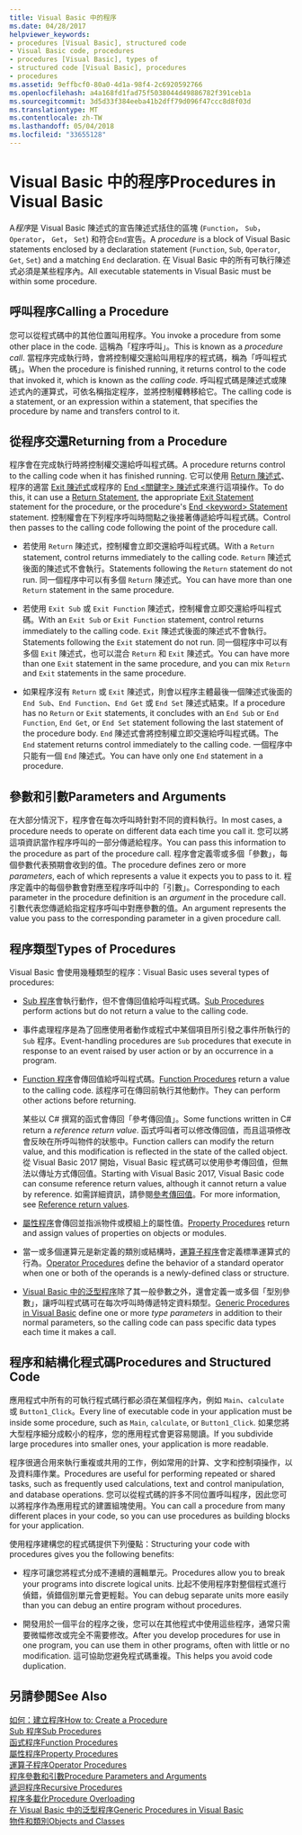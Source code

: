 ```yaml
---
title: Visual Basic 中的程序
ms.date: 04/28/2017
helpviewer_keywords:
- procedures [Visual Basic], structured code
- Visual Basic code, procedures
- procedures [Visual Basic], types of
- structured code [Visual Basic], procedures
- procedures
ms.assetid: 9effbcf0-80a0-4d1a-98f4-2c6920592766
ms.openlocfilehash: a4a168fd1fad75f5038044d49886782f391ceb1a
ms.sourcegitcommit: 3d5d33f384eeba41b2dff79d096f47ccc8d8f03d
ms.translationtype: MT
ms.contentlocale: zh-TW
ms.lasthandoff: 05/04/2018
ms.locfileid: "33655128"
---
```

# <a name="procedures-in-visual-basic"></a><span data-ttu-id="3302b-102">Visual Basic 中的程序</span><span class="sxs-lookup"><span data-stu-id="3302b-102">Procedures in Visual Basic</span></span>
<span data-ttu-id="3302b-103">A*程序*是 Visual Basic 陳述式的宣告陳述式括住的區塊 (`Function`， `Sub`， `Operator`， `Get`， `Set`) 和符合`End`宣告。</span><span class="sxs-lookup"><span data-stu-id="3302b-103">A *procedure* is a block of Visual Basic statements enclosed by a declaration statement (`Function`, `Sub`, `Operator`, `Get`, `Set`) and a matching `End` declaration.</span></span> <span data-ttu-id="3302b-104">在 Visual Basic 中的所有可執行陳述式必須是某些程序內。</span><span class="sxs-lookup"><span data-stu-id="3302b-104">All executable statements in Visual Basic must be within some procedure.</span></span>  
  
## <a name="calling-a-procedure"></a><span data-ttu-id="3302b-105">呼叫程序</span><span class="sxs-lookup"><span data-stu-id="3302b-105">Calling a Procedure</span></span>  
 <span data-ttu-id="3302b-106">您可以從程式碼中的其他位置叫用程序。</span><span class="sxs-lookup"><span data-stu-id="3302b-106">You invoke a procedure from some other place in the code.</span></span> <span data-ttu-id="3302b-107">這稱為「程序呼叫」。</span><span class="sxs-lookup"><span data-stu-id="3302b-107">This is known as a *procedure call*.</span></span> <span data-ttu-id="3302b-108">當程序完成執行時，會將控制權交還給叫用程序的程式碼，稱為「呼叫程式碼」。</span><span class="sxs-lookup"><span data-stu-id="3302b-108">When the procedure is finished running, it returns control to the code that invoked it, which is known as the *calling code*.</span></span> <span data-ttu-id="3302b-109">呼叫程式碼是陳述式或陳述式內的運算式，可依名稱指定程序，並將控制權轉移給它。</span><span class="sxs-lookup"><span data-stu-id="3302b-109">The calling code is a statement, or an expression within a statement, that specifies the procedure by name and transfers control to it.</span></span>  
  
## <a name="returning-from-a-procedure"></a><span data-ttu-id="3302b-110">從程序交還</span><span class="sxs-lookup"><span data-stu-id="3302b-110">Returning from a Procedure</span></span>  
 <span data-ttu-id="3302b-111">程序會在完成執行時將控制權交還給呼叫程式碼。</span><span class="sxs-lookup"><span data-stu-id="3302b-111">A procedure returns control to the calling code when it has finished running.</span></span> <span data-ttu-id="3302b-112">它可以使用 [Return 陳述式](../../../../visual-basic/language-reference/statements/return-statement.md)、程序的適當 [Exit 陳述式](../../../../visual-basic/language-reference/statements/exit-statement.md)或程序的 [End \<關鍵字> 陳述式](../../../../visual-basic/language-reference/statements/end-keyword-statement.md)來進行這項操作。</span><span class="sxs-lookup"><span data-stu-id="3302b-112">To do this, it can use a [Return Statement](../../../../visual-basic/language-reference/statements/return-statement.md), the appropriate [Exit Statement](../../../../visual-basic/language-reference/statements/exit-statement.md) statement for the procedure, or the procedure's [End \<keyword> Statement](../../../../visual-basic/language-reference/statements/end-keyword-statement.md) statement.</span></span> <span data-ttu-id="3302b-113">控制權會在下列程序呼叫時間點之後接著傳遞給呼叫程式碼。</span><span class="sxs-lookup"><span data-stu-id="3302b-113">Control then passes to the calling code following the point of the procedure call.</span></span>  
  
-   <span data-ttu-id="3302b-114">若使用 `Return` 陳述式，控制權會立即交還給呼叫程式碼。</span><span class="sxs-lookup"><span data-stu-id="3302b-114">With a `Return` statement, control returns immediately to the calling code.</span></span> <span data-ttu-id="3302b-115">`Return` 陳述式後面的陳述式不會執行。</span><span class="sxs-lookup"><span data-stu-id="3302b-115">Statements following the `Return` statement do not run.</span></span> <span data-ttu-id="3302b-116">同一個程序中可以有多個 `Return` 陳述式。</span><span class="sxs-lookup"><span data-stu-id="3302b-116">You can have more than one `Return` statement in the same procedure.</span></span>  
  
-   <span data-ttu-id="3302b-117">若使用 `Exit Sub` 或 `Exit Function` 陳述式，控制權會立即交還給呼叫程式碼。</span><span class="sxs-lookup"><span data-stu-id="3302b-117">With an `Exit Sub` or `Exit Function` statement, control returns immediately to the calling code.</span></span> <span data-ttu-id="3302b-118">`Exit` 陳述式後面的陳述式不會執行。</span><span class="sxs-lookup"><span data-stu-id="3302b-118">Statements following the `Exit` statement do not run.</span></span> <span data-ttu-id="3302b-119">同一個程序中可以有多個 `Exit` 陳述式，也可以混合 `Return` 和 `Exit` 陳述式。</span><span class="sxs-lookup"><span data-stu-id="3302b-119">You can have more than one `Exit` statement in the same procedure, and you can mix `Return` and `Exit` statements in the same procedure.</span></span>  
  
-   <span data-ttu-id="3302b-120">如果程序沒有 `Return` 或 `Exit` 陳述式，則會以程序主體最後一個陳述式後面的 `End Sub`、`End Function`、`End Get` 或 `End Set` 陳述式結束。</span><span class="sxs-lookup"><span data-stu-id="3302b-120">If a procedure has no `Return` or `Exit` statements, it concludes with an `End Sub` or `End Function`, `End Get`, or `End Set` statement following the last statement of the procedure body.</span></span> <span data-ttu-id="3302b-121">`End` 陳述式會將控制權立即交還給呼叫程式碼。</span><span class="sxs-lookup"><span data-stu-id="3302b-121">The `End` statement returns control immediately to the calling code.</span></span> <span data-ttu-id="3302b-122">一個程序中只能有一個 `End` 陳述式。</span><span class="sxs-lookup"><span data-stu-id="3302b-122">You can have only one `End` statement in a procedure.</span></span>  
  
## <a name="parameters-and-arguments"></a><span data-ttu-id="3302b-123">參數和引數</span><span class="sxs-lookup"><span data-stu-id="3302b-123">Parameters and Arguments</span></span>  
 <span data-ttu-id="3302b-124">在大部分情況下，程序會在每次呼叫時針對不同的資料執行。</span><span class="sxs-lookup"><span data-stu-id="3302b-124">In most cases, a procedure needs to operate on different data each time you call it.</span></span> <span data-ttu-id="3302b-125">您可以將這項資訊當作程序呼叫的一部分傳遞給程序。</span><span class="sxs-lookup"><span data-stu-id="3302b-125">You can pass this information to the procedure as part of the procedure call.</span></span> <span data-ttu-id="3302b-126">程序會定義零或多個「參數」，每個參數代表預期會收到的值。</span><span class="sxs-lookup"><span data-stu-id="3302b-126">The procedure defines zero or more *parameters*, each of which represents a value it expects you to pass to it.</span></span> <span data-ttu-id="3302b-127">程序定義中的每個參數會對應至程序呼叫中的「引數」。</span><span class="sxs-lookup"><span data-stu-id="3302b-127">Corresponding to each parameter in the procedure definition is an *argument* in the procedure call.</span></span> <span data-ttu-id="3302b-128">引數代表您傳遞給指定程序呼叫中對應參數的值。</span><span class="sxs-lookup"><span data-stu-id="3302b-128">An argument represents the value you pass to the corresponding parameter in a given procedure call.</span></span>  
  
## <a name="types-of-procedures"></a><span data-ttu-id="3302b-129">程序類型</span><span class="sxs-lookup"><span data-stu-id="3302b-129">Types of Procedures</span></span>  
 <span data-ttu-id="3302b-130">Visual Basic 會使用幾種類型的程序：</span><span class="sxs-lookup"><span data-stu-id="3302b-130">Visual Basic uses several types of procedures:</span></span>  
  
-   <span data-ttu-id="3302b-131">[Sub 程序](./sub-procedures.md)會執行動作，但不會傳回值給呼叫程式碼。</span><span class="sxs-lookup"><span data-stu-id="3302b-131">[Sub Procedures](./sub-procedures.md) perform actions but do not return a value to the calling code.</span></span>  
  
-   <span data-ttu-id="3302b-132">事件處理程序是為了回應使用者動作或程式中某個項目所引發之事件所執行的 `Sub` 程序。</span><span class="sxs-lookup"><span data-stu-id="3302b-132">Event-handling procedures are `Sub` procedures that execute in response to an event raised by user action or by an occurrence in a program.</span></span>  
  
-   <span data-ttu-id="3302b-133">[Function 程序](./function-procedures.md)會傳回值給呼叫程式碼。</span><span class="sxs-lookup"><span data-stu-id="3302b-133">[Function Procedures](./function-procedures.md) return a value to the calling code.</span></span> <span data-ttu-id="3302b-134">該程序可在傳回前執行其他動作。</span><span class="sxs-lookup"><span data-stu-id="3302b-134">They can perform other actions before returning.</span></span>

    <span data-ttu-id="3302b-135">某些以 C# 撰寫的函式會傳回「參考傳回值」。</span><span class="sxs-lookup"><span data-stu-id="3302b-135">Some functions written in C# return a *reference return value*.</span></span> <span data-ttu-id="3302b-136">函式呼叫者可以修改傳回值，而且這項修改會反映在所呼叫物件的狀態中。</span><span class="sxs-lookup"><span data-stu-id="3302b-136">Function callers can modify the return value, and this modification is reflected in the state of the called object.</span></span> <span data-ttu-id="3302b-137">從 Visual Basic 2017 開始，Visual Basic 程式碼可以使用參考傳回值，但無法以傳址方式傳回值。</span><span class="sxs-lookup"><span data-stu-id="3302b-137">Starting with Visual Basic 2017, Visual Basic code can consume reference return values, although it cannot return a value by reference.</span></span> <span data-ttu-id="3302b-138">如需詳細資訊，請參閱[參考傳回值](ref-return-values.md)。</span><span class="sxs-lookup"><span data-stu-id="3302b-138">For more information, see [Reference return values](ref-return-values.md).</span></span>
  
-   <span data-ttu-id="3302b-139">[屬性程序](./property-procedures.md)會傳回並指派物件或模組上的屬性值。</span><span class="sxs-lookup"><span data-stu-id="3302b-139">[Property Procedures](./property-procedures.md) return and assign values of properties on objects or modules.</span></span>  
  
-   <span data-ttu-id="3302b-140">當一或多個運算元是新定義的類別或結構時，[運算子程序](./operator-procedures.md)會定義標準運算式的行為。</span><span class="sxs-lookup"><span data-stu-id="3302b-140">[Operator Procedures](./operator-procedures.md) define the behavior of a standard operator when one or both of the operands is a newly-defined class or structure.</span></span>  
  
-   <span data-ttu-id="3302b-141">[Visual Basic 中的泛型程序](../../../../visual-basic/programming-guide/language-features/data-types/generic-procedures.md)除了其一般參數之外，還會定義一或多個「型別參數」，讓呼叫程式碼可在每次呼叫時傳遞特定資料類型。</span><span class="sxs-lookup"><span data-stu-id="3302b-141">[Generic Procedures in Visual Basic](../../../../visual-basic/programming-guide/language-features/data-types/generic-procedures.md) define one or more *type parameters* in addition to their normal parameters, so the calling code can pass specific data types each time it makes a call.</span></span>  
  
## <a name="procedures-and-structured-code"></a><span data-ttu-id="3302b-142">程序和結構化程式碼</span><span class="sxs-lookup"><span data-stu-id="3302b-142">Procedures and Structured Code</span></span>  
 <span data-ttu-id="3302b-143">應用程式中所有的可執行程式碼行都必須在某個程序內，例如 `Main`、`calculate` 或 `Button1_Click`。</span><span class="sxs-lookup"><span data-stu-id="3302b-143">Every line of executable code in your application must be inside some procedure, such as `Main`, `calculate`, or `Button1_Click`.</span></span> <span data-ttu-id="3302b-144">如果您將大型程序細分成較小的程序，您的應用程式會更容易閱讀。</span><span class="sxs-lookup"><span data-stu-id="3302b-144">If you subdivide large procedures into smaller ones, your application is more readable.</span></span>  
  
 <span data-ttu-id="3302b-145">程序很適合用來執行重複或共用的工作，例如常用的計算、文字和控制項操作，以及資料庫作業。</span><span class="sxs-lookup"><span data-stu-id="3302b-145">Procedures are useful for performing repeated or shared tasks, such as frequently used calculations, text and control manipulation, and database operations.</span></span> <span data-ttu-id="3302b-146">您可以從程式碼的許多不同位置呼叫程序，因此您可以將程序作為應用程式的建置組塊使用。</span><span class="sxs-lookup"><span data-stu-id="3302b-146">You can call a procedure from many different places in your code, so you can use procedures as building blocks for your application.</span></span>  
  
 <span data-ttu-id="3302b-147">使用程序建構您的程式碼提供下列優點：</span><span class="sxs-lookup"><span data-stu-id="3302b-147">Structuring your code with procedures gives you the following benefits:</span></span>  
  
-   <span data-ttu-id="3302b-148">程序可讓您將程式分成不連續的邏輯單元。</span><span class="sxs-lookup"><span data-stu-id="3302b-148">Procedures allow you to break your programs into discrete logical units.</span></span> <span data-ttu-id="3302b-149">比起不使用程序對整個程式進行偵錯，偵錯個別單元會更輕鬆。</span><span class="sxs-lookup"><span data-stu-id="3302b-149">You can debug separate units more easily than you can debug an entire program without procedures.</span></span>  
  
-   <span data-ttu-id="3302b-150">開發用於一個平台的程序之後，您可以在其他程式中使用這些程序，通常只需要微幅修改或完全不需要修改。</span><span class="sxs-lookup"><span data-stu-id="3302b-150">After you develop procedures for use in one program, you can use them in other programs, often with little or no modification.</span></span> <span data-ttu-id="3302b-151">這可協助您避免程式碼重複。</span><span class="sxs-lookup"><span data-stu-id="3302b-151">This helps you avoid code duplication.</span></span>  
  
## <a name="see-also"></a><span data-ttu-id="3302b-152">另請參閱</span><span class="sxs-lookup"><span data-stu-id="3302b-152">See Also</span></span>  
 [<span data-ttu-id="3302b-153">如何：建立程序</span><span class="sxs-lookup"><span data-stu-id="3302b-153">How to: Create a Procedure</span></span>](./how-to-create-a-procedure.md)  
 [<span data-ttu-id="3302b-154">Sub 程序</span><span class="sxs-lookup"><span data-stu-id="3302b-154">Sub Procedures</span></span>](./sub-procedures.md)  
 [<span data-ttu-id="3302b-155">函式程序</span><span class="sxs-lookup"><span data-stu-id="3302b-155">Function Procedures</span></span>](./function-procedures.md)  
 [<span data-ttu-id="3302b-156">屬性程序</span><span class="sxs-lookup"><span data-stu-id="3302b-156">Property Procedures</span></span>](./property-procedures.md)  
 [<span data-ttu-id="3302b-157">運算子程序</span><span class="sxs-lookup"><span data-stu-id="3302b-157">Operator Procedures</span></span>](./operator-procedures.md)  
 [<span data-ttu-id="3302b-158">程序參數和引數</span><span class="sxs-lookup"><span data-stu-id="3302b-158">Procedure Parameters and Arguments</span></span>](./procedure-parameters-and-arguments.md)  
 [<span data-ttu-id="3302b-159">遞迴程序</span><span class="sxs-lookup"><span data-stu-id="3302b-159">Recursive Procedures</span></span>](./recursive-procedures.md)  
 [<span data-ttu-id="3302b-160">程序多載化</span><span class="sxs-lookup"><span data-stu-id="3302b-160">Procedure Overloading</span></span>](./procedure-overloading.md)  
 [<span data-ttu-id="3302b-161">在 Visual Basic 中的泛型程序</span><span class="sxs-lookup"><span data-stu-id="3302b-161">Generic Procedures in Visual Basic</span></span>](../../../../visual-basic/programming-guide/language-features/data-types/generic-procedures.md)  
 [<span data-ttu-id="3302b-162">物件和類別</span><span class="sxs-lookup"><span data-stu-id="3302b-162">Objects and Classes</span></span>](../../../../visual-basic/programming-guide/language-features/objects-and-classes/index.md)
